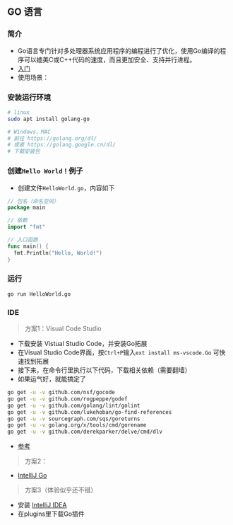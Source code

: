 ## GO 语言

### 简介
- Go语言专门针对多处理器系统应用程序的编程进行了优化，使用Go编译的程序可以媲美C或C++代码的速度，而且更加安全、支持并行进程。
- [入门](https://golang.google.cn/)
- 使用场景：

### 安装运行环境
```bash
# linux
sudo apt install golang-go

# Windows、MAC
# 前往 https://golang.org/dl/
# 或者 https://golang.google.cn/dl/
# 下载安装包
```

### 创建`Hello World！`例子
- 创建文件`HelloWorld.go`，内容如下
```go
// 包名（命名空间）
package main

// 依赖
import "fmt"

// 入口函数
func main() {
  fmt.Println("Hello, World!")
}
```

### 运行
```bash
go run HelloWorld.go
```

### IDE
> 方案1：Visual Code Studio
- 下载安装 Vistual Studio Code，并安装Go拓展
-   在Visual Studio Code界面，按`Ctrl+P`输入`ext install ms-vscode.Go` 可快速找到拓展
- 接下来，在命令行里执行以下代码，下载相关依赖（需要翻墙）
- 如果运气好，就能搞定了
```bash
go get -u -v github.com/nsf/gocode
go get -u -v github.com/rogpeppe/godef
go get -u -v github.com/golang/lint/golint
go get -u -v github.com/lukehoban/go-find-references
go get -u -v sourcegraph.com/sqs/goreturns
go get -u -v golang.org/x/tools/cmd/gorename
go get -u -v github.com/derekparker/delve/cmd/dlv
```
- [参考](https://marketplace.visualstudio.com/items?itemName=ms-vscode.Go)

> 方案2：
- [IntelliJ Go](https://www.jetbrains.com/go/)

> 方案3（体验似乎还不错）
- 安装 [IntelliJ IDEA](https://www.jetbrains.com/idea)
- 在plugins里下载Go插件
